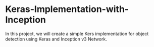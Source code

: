 # Keras-Implementation-with-Inception
In this project, we will create a simple Kers implementation for object detection using Keras and Inception v3 Network.
